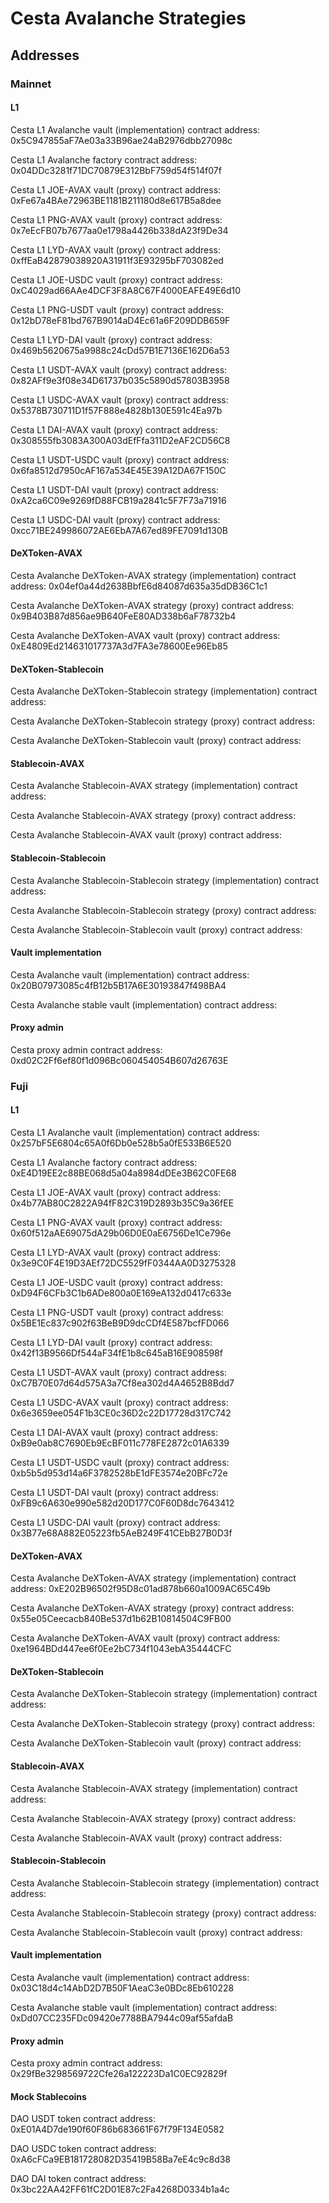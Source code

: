 # Cesta Avalanche Strategies

## Addresses

### Mainnet

#### L1

Cesta L1 Avalanche vault (implementation) contract address: 0x5C947855aF7Ae03a33B96ae24aB2976dbb27098c

Cesta L1 Avalanche factory contract address: 0x04DDc3281f71DC70879E312BbF759d54f514f07f

Cesta L1 JOE-AVAX vault (proxy) contract address: 0xFe67a4BAe72963BE1181B211180d8e617B5a8dee

Cesta L1 PNG-AVAX vault (proxy) contract address: 0x7eEcFB07b7677aa0e1798a4426b338dA23f9De34

Cesta L1 LYD-AVAX vault (proxy) contract address: 0xffEaB42879038920A31911f3E93295bF703082ed

Cesta L1 JOE-USDC vault (proxy) contract address: 0xC4029ad66AAe4DCF3F8A8C67F4000EAFE49E6d10

Cesta L1 PNG-USDT vault (proxy) contract address: 0x12bD78eF81bd767B9014aD4Ec61a6F209DDB659F

Cesta L1 LYD-DAI vault (proxy) contract address: 0x469b5620675a9988c24cDd57B1E7136E162D6a53

Cesta L1 USDT-AVAX vault (proxy) contract address: 0x82AFf9e3f08e34D61737b035c5890d57803B3958

Cesta L1 USDC-AVAX vault (proxy) contract address: 0x5378B730711D1f57F888e4828b130E591c4Ea97b

Cesta L1 DAI-AVAX vault (proxy) contract address: 0x308555fb3083A300A03dEfFfa311D2eAF2CD56C8

Cesta L1 USDT-USDC vault (proxy) contract address: 0x6fa8512d7950cAF167a534E45E39A12DA67F150C

Cesta L1 USDT-DAI vault (proxy) contract address: 0xA2ca6C09e9269fD88FCB19a2841c5F7F73a71916

Cesta L1 USDC-DAI vault (proxy) contract address: 0xcc71BE249986072AE6EbA7A67ed89FE7091d130B

#### DeXToken-AVAX

Cesta Avalanche DeXToken-AVAX strategy (implementation) contract address: 0x04ef0a44d2638BbfE6d84087d635a35dDB36C1c1

Cesta Avalanche DeXToken-AVAX strategy (proxy) contract address: 0x9B403B87d856ae9B640FeE80AD338b6aF78732b4

Cesta Avalanche DeXToken-AVAX vault (proxy) contract address: 0xE4809Ed214631017737A3d7FA3e78600Ee96Eb85

#### DeXToken-Stablecoin

Cesta Avalanche DeXToken-Stablecoin strategy (implementation) contract address: 

Cesta Avalanche DeXToken-Stablecoin strategy (proxy) contract address: 

Cesta Avalanche DeXToken-Stablecoin vault (proxy) contract address: 

#### Stablecoin-AVAX

Cesta Avalanche Stablecoin-AVAX strategy (implementation) contract address: 

Cesta Avalanche Stablecoin-AVAX strategy (proxy) contract address: 

Cesta Avalanche Stablecoin-AVAX vault (proxy) contract address: 

#### Stablecoin-Stablecoin

Cesta Avalanche Stablecoin-Stablecoin strategy (implementation) contract address: 

Cesta Avalanche Stablecoin-Stablecoin strategy (proxy) contract address: 

Cesta Avalanche Stablecoin-Stablecoin vault (proxy) contract address: 

#### Vault implementation

Cesta Avalanche vault (implementation) contract address: 0x20B07973085c4fB12b5B17A6E30193847f498BA4

Cesta Avalanche stable vault (implementation) contract address: 

#### Proxy admin

Cesta proxy admin contract address: 0xd02C2Ff6ef80f1d096Bc060454054B607d26763E


### Fuji

#### L1

Cesta L1 Avalanche vault (implementation) contract address: 0x257bF5E6804c65A0f6Db0e528b5a0fE533B6E520

Cesta L1 Avalanche factory contract address: 0xE4D19EE2c88BE068d5a04a8984dDEe3B62C0FE68

Cesta L1 JOE-AVAX vault (proxy) contract address: 0x4b77AB80C2822A94fF82C319D2893b35C9a36fEE

Cesta L1 PNG-AVAX vault (proxy) contract address: 0x60f512aAE69075dA29b06D0E0aE6756De1Ce796e

Cesta L1 LYD-AVAX vault (proxy) contract address: 0x3e9C0F4E19D3AEf72DC5529fF0344AA0D3275328

Cesta L1 JOE-USDC vault (proxy) contract address: 0xD94F6CFb3C1b6ADe800a0E169eA132d0417c633e

Cesta L1 PNG-USDT vault (proxy) contract address: 0x5BE1Ec837c902f63BeB9D9dcCDf4E587bcfFD066

Cesta L1 LYD-DAI vault (proxy) contract address: 0x42f13B9566Df544aF34fE1b8c645aB16E908598f

Cesta L1 USDT-AVAX vault (proxy) contract address: 0xC7B70E07d64d575A3a7Cf8ea302d4A4652B8Bdd7

Cesta L1 USDC-AVAX vault (proxy) contract address: 0x6e3659ee054F1b3CE0c36D2c22D17728d317C742

Cesta L1 DAI-AVAX vault (proxy) contract address: 0xB9e0ab8C7690Eb9EcBF011c778FE2872c01A6339

Cesta L1 USDT-USDC vault (proxy) contract address: 0xb5b5d953d14a6F3782528bE1dFE3574e20BFc72e

Cesta L1 USDT-DAI vault (proxy) contract address: 0xFB9c6A630e990e582d20D177C0F60D8dc7643412

Cesta L1 USDC-DAI vault (proxy) contract address: 0x3B77e68A882E05223fb5AeB249F41CEbB27B0D3f

#### DeXToken-AVAX

Cesta Avalanche DeXToken-AVAX strategy (implementation) contract address: 0xE202B96502f95D8c01ad878b660a1009AC65C49b

Cesta Avalanche DeXToken-AVAX strategy (proxy) contract address: 0x55e05Ceecacb840Be537d1b62B10814504C9FB00

Cesta Avalanche DeXToken-AVAX vault (proxy) contract address: 0xe1964BDd447ee6f0Ee2bC734f1043ebA35444CFC

#### DeXToken-Stablecoin

Cesta Avalanche DeXToken-Stablecoin strategy (implementation) contract address: 

Cesta Avalanche DeXToken-Stablecoin strategy (proxy) contract address: 

Cesta Avalanche DeXToken-Stablecoin vault (proxy) contract address: 

#### Stablecoin-AVAX

Cesta Avalanche Stablecoin-AVAX strategy (implementation) contract address: 

Cesta Avalanche Stablecoin-AVAX strategy (proxy) contract address: 

Cesta Avalanche Stablecoin-AVAX vault (proxy) contract address: 

#### Stablecoin-Stablecoin

Cesta Avalanche Stablecoin-Stablecoin strategy (implementation) contract address: 

Cesta Avalanche Stablecoin-Stablecoin strategy (proxy) contract address: 

Cesta Avalanche Stablecoin-Stablecoin vault (proxy) contract address: 

#### Vault implementation

Cesta Avalanche vault (implementation) contract address: 0x03C18d4c14AbD2D7B50F1AeaC3e0BDc8Eb610228

Cesta Avalanche stable vault (implementation) contract address: 0xDd07CC235FDc09420e7788BA7944c09af55afdaB

#### Proxy admin

Cesta proxy admin contract address: 0x29fBe3298569722Cfe26a122223Da1C0EC92829f

#### Mock Stablecoins

DAO USDT token contract address: 0xE01A4D7de190f60F86b683661F67f79F134E0582

DAO USDC token contract address: 0xA6cFCa9EB181728082D35419B58Ba7eE4c9c8d38

DAO DAI token contract address: 0x3bc22AA42FF61fC2D01E87c2Fa4268D0334b1a4c
